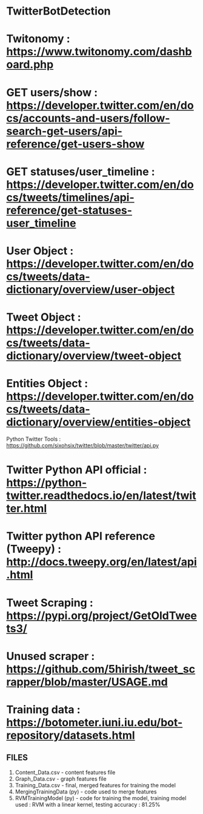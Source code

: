 # TwitterBotDetection

# Twitonomy : https://www.twitonomy.com/dashboard.php

# GET users/show : https://developer.twitter.com/en/docs/accounts-and-users/follow-search-get-users/api-reference/get-users-show

# GET statuses/user_timeline : https://developer.twitter.com/en/docs/tweets/timelines/api-reference/get-statuses-user_timeline

# User Object : https://developer.twitter.com/en/docs/tweets/data-dictionary/overview/user-object

# Tweet Object : https://developer.twitter.com/en/docs/tweets/data-dictionary/overview/tweet-object

# Entities Object : https://developer.twitter.com/en/docs/tweets/data-dictionary/overview/entities-object

Python Twitter Tools : https://github.com/sixohsix/twitter/blob/master/twitter/api.py

# Twitter Python API official : https://python-twitter.readthedocs.io/en/latest/twitter.html

# Twitter python API reference (Tweepy) : http://docs.tweepy.org/en/latest/api.html

# Tweet Scraping : https://pypi.org/project/GetOldTweets3/
# Unused scraper : https://github.com/5hirish/tweet_scrapper/blob/master/USAGE.md

# Training data : https://botometer.iuni.iu.edu/bot-repository/datasets.html


## FILES

1. Content_Data.csv - content features file
2. Graph_Data.csv - graph features file
3. Training_Data.csv - final, merged features for training the model
4. MergingTrainingData (py) - code used to merge features
5. RVMTrainingModel (py) - code for training the model, training model used : RVM with a linear kernel, testing accuracy : 81.25%


